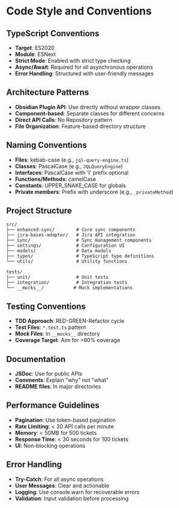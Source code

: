 # Code Style and Conventions

## TypeScript Conventions
- **Target**: ES2020
- **Module**: ESNext
- **Strict Mode**: Enabled with strict type checking
- **Async/Await**: Required for all asynchronous operations
- **Error Handling**: Structured with user-friendly messages

## Architecture Patterns
- **Obsidian Plugin API**: Use directly without wrapper classes
- **Component-based**: Separate classes for different concerns
- **Direct API Calls**: No Repository pattern
- **File Organization**: Feature-based directory structure

## Naming Conventions
- **Files**: kebab-case (e.g., `jql-query-engine.ts`)
- **Classes**: PascalCase (e.g., `JQLQueryEngine`)
- **Interfaces**: PascalCase with 'I' prefix optional
- **Functions/Methods**: camelCase
- **Constants**: UPPER_SNAKE_CASE for globals
- **Private members**: Prefix with underscore (e.g., `_privateMethod`)

## Project Structure
```
src/
├── enhanced-sync/        # Core sync components
├── jira-bases-adapter/   # Jira API integration
├── sync/                 # Sync management components
├── settings/             # Configuration UI
├── models/               # Data models
├── types/                # TypeScript type definitions
└── utils/                # Utility functions

tests/
├── unit/                 # Unit tests
├── integration/          # Integration tests
└── __mocks__/           # Mock implementations
```

## Testing Conventions
- **TDD Approach**: RED-GREEN-Refactor cycle
- **Test Files**: `*.test.ts` pattern
- **Mock Files**: In `__mocks__` directory
- **Coverage Target**: Aim for >80% coverage

## Documentation
- **JSDoc**: Use for public APIs
- **Comments**: Explain "why" not "what"
- **README files**: In major directories

## Performance Guidelines
- **Pagination**: Use token-based pagination
- **Rate Limiting**: < 20 API calls per minute
- **Memory**: < 50MB for 500 tickets
- **Response Time**: < 30 seconds for 100 tickets
- **UI**: Non-blocking operations

## Error Handling
- **Try-Catch**: For all async operations
- **User Messages**: Clear and actionable
- **Logging**: Use console.warn for recoverable errors
- **Validation**: Input validation before processing
